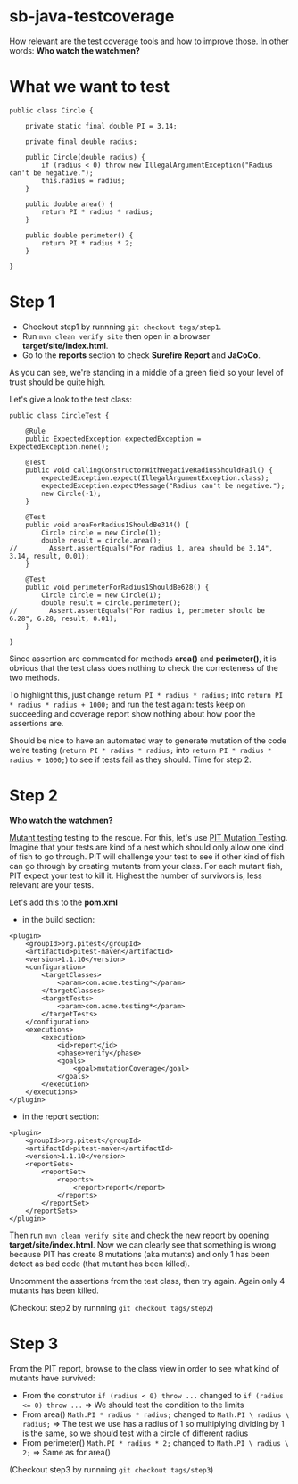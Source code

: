 # sb-java-testcoverage
How relevant are the test coverage tools and how to improve those.
In other words: **Who watch the watchmen?**

# What we want to test

```
public class Circle {

    private static final double PI = 3.14;

    private final double radius;

    public Circle(double radius) {
        if (radius < 0) throw new IllegalArgumentException("Radius can't be negative.");
        this.radius = radius;
    }

    public double area() {
        return PI * radius * radius;
    }

    public double perimeter() {
        return PI * radius * 2;
    }

}
```

# Step 1

* Checkout step1 by runnning `git checkout tags/step1`.
* Run `mvn clean verify site` then open in a browser **target/site/index.html**.
* Go to the **reports** section to check **Surefire Report** and **JaCoCo**.

As you can see,  we're standing in a middle of a green field so your level of trust should be quite high.

Let's give a look to the test class:

```
public class CircleTest {

    @Rule
    public ExpectedException expectedException = ExpectedException.none();

    @Test
    public void callingConstructorWithNegativeRadiusShouldFail() {
        expectedException.expect(IllegalArgumentException.class);
        expectedException.expectMessage("Radius can't be negative.");
        new Circle(-1);
    }

    @Test
    public void areaForRadius1ShouldBe314() {
        Circle circle = new Circle(1);
        double result = circle.area();
//        Assert.assertEquals("For radius 1, area should be 3.14", 3.14, result, 0.01);
    }

    @Test
    public void perimeterForRadius1ShouldBe628() {
        Circle circle = new Circle(1);
        double result = circle.perimeter();
//        Assert.assertEquals("For radius 1, perimeter should be 6.28", 6.28, result, 0.01);
    }

}
```

Since assertion are commented for methods **area()** and **perimeter()**, 
it is obvious that the test class does nothing to check the correcteness of the two methods.
 
To highlight this, just change `return PI * radius * radius;` into `return PI * radius * radius + 1000;`
and run the test again: tests keep on succeeding and coverage report show nothing about how poor
the assertions are.

Should be nice to have an automated way to generate mutation of the code we're testing 
(`return PI * radius * radius;` into `return PI * radius * radius + 1000;`) to see if tests fail as they should.
 Time for step 2.
 
 # Step 2

**Who watch the watchmen?**

[Mutant testing](https://en.wikipedia.org/wiki/Mutation_testing) testing to the rescue.
For this, let's use [PIT Mutation Testing](http://pitest.org/). Imagine that your tests 
are kind of a nest which should only allow one kind of fish to go through. PIT will challenge
your test to see if other kind of fish can go through by creating mutants from your class. For each mutant fish,
PIT expect your test to kill it. Highest the number of survivors is, less relevant are your tests.

Let's add this to the **pom.xml** 

* in the build section:

```
<plugin>
    <groupId>org.pitest</groupId>
    <artifactId>pitest-maven</artifactId>
    <version>1.1.10</version>
    <configuration>
        <targetClasses>
            <param>com.acme.testing*</param>
        </targetClasses>
        <targetTests>
            <param>com.acme.testing*</param>
        </targetTests>
    </configuration>
    <executions>
        <execution>
            <id>report</id>
            <phase>verify</phase>
            <goals>
                <goal>mutationCoverage</goal>
            </goals>
        </execution>
    </executions>
</plugin>
```

* in the report section:

```
<plugin>
    <groupId>org.pitest</groupId>
    <artifactId>pitest-maven</artifactId>
    <version>1.1.10</version>
    <reportSets>
        <reportSet>
            <reports>
                <report>report</report>
            </reports>
        </reportSet>
    </reportSets>
</plugin>
```

Then run `mvn clean verify site` and check the new report by opening **target/site/index.html**. 
Now we can clearly see that something is wrong because PIT has create 8 mutations (aka mutants) 
and only 1 has been detect as bad code (that mutant has been killed).

Uncomment the assertions from the test class, then try again. Again only 4 mutants has been killed.

(Checkout step2 by runnning `git checkout tags/step2`)

# Step 3

From the PIT report, browse to the class view in order to see what kind of mutants have survived:

* From the construtor `if (radius < 0) throw ...` changed to `if (radius <= 0) throw ...` => We should test the condition to the limits
* From area() `Math.PI * radius * radius;` changed to `Math.PI \ radius \ radius;` => The test we use has a radius of 1 so multiplying dividing by 1 is the same, so we should test with a circle of different radius
* From perimeter() `Math.PI * radius * 2;` changed to `Math.PI \ radius \ 2;` => Same as for area()

(Checkout step3 by runnning `git checkout tags/step3`)


